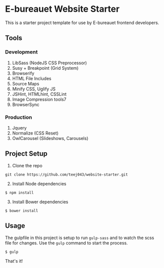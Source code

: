 # E-bureauet Website Starter

This is a starter project template for use by E-bureauet frontend developers.

## Tools

### Development

1. LibSass (NodeJS CSS Preprocessor)
2. Susy + Breakpoint (Grid System)
3. Browserify
4. HTML File Includes
5. Source Maps
6. Minify CSS, Uglify JS
7. JSHint, HTMLhint, CSSLint
8. Image Compression tools7
9. BrowserSync

### Production

1. Jquery
2. Normalize (CSS Reset)
3. OwlCarousel (Slideshows, Carousels)


## Project Setup  

1. Clone the repo

~~~
git clone https://github.com/teej043/website-starter.git
~~~

2. Install Node dependencies

~~~
$ npm install
~~~

3. Install Bower dependencies

~~~
$ bower install
~~~

## Usage

The gulpfile in this project is setup to run `gulp-sass` and to watch the scss file for changes. Use the `gulp` command to start the process.

~~~
$ gulp
~~~

That's it!
